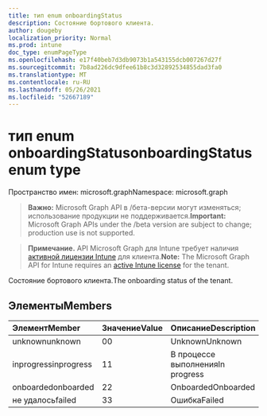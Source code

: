 ```yaml
---
title: тип enum onboardingStatus
description: Состояние бортового клиента.
author: dougeby
localization_priority: Normal
ms.prod: intune
doc_type: enumPageType
ms.openlocfilehash: e17f40beb7d3db9073b1a543155dcb007267d27f
ms.sourcegitcommit: 7b8ad226dc9dfee61b8c3d32892534855dad3fa0
ms.translationtype: MT
ms.contentlocale: ru-RU
ms.lasthandoff: 05/26/2021
ms.locfileid: "52667189"
---
```

# <a name="onboardingstatus-enum-type"></a><span data-ttu-id="251c6-103">тип enum onboardingStatus</span><span class="sxs-lookup"><span data-stu-id="251c6-103">onboardingStatus enum type</span></span>

<span data-ttu-id="251c6-104">Пространство имен: microsoft.graph</span><span class="sxs-lookup"><span data-stu-id="251c6-104">Namespace: microsoft.graph</span></span>

> <span data-ttu-id="251c6-105">**Важно:** Microsoft Graph API в /бета-версии могут изменяться; использование продукции не поддерживается.</span><span class="sxs-lookup"><span data-stu-id="251c6-105">**Important:** Microsoft Graph APIs under the /beta version are subject to change; production use is not supported.</span></span>

> <span data-ttu-id="251c6-106">**Примечание.** API Microsoft Graph для Intune требует наличия [активной лицензии Intune](https://go.microsoft.com/fwlink/?linkid=839381) для клиента.</span><span class="sxs-lookup"><span data-stu-id="251c6-106">**Note:** The Microsoft Graph API for Intune requires an [active Intune license](https://go.microsoft.com/fwlink/?linkid=839381) for the tenant.</span></span>

<span data-ttu-id="251c6-107">Состояние бортового клиента.</span><span class="sxs-lookup"><span data-stu-id="251c6-107">The onboarding status of the tenant.</span></span>

## <a name="members"></a><span data-ttu-id="251c6-108">Элементы</span><span class="sxs-lookup"><span data-stu-id="251c6-108">Members</span></span>
|<span data-ttu-id="251c6-109">Элемент</span><span class="sxs-lookup"><span data-stu-id="251c6-109">Member</span></span>|<span data-ttu-id="251c6-110">Значение</span><span class="sxs-lookup"><span data-stu-id="251c6-110">Value</span></span>|<span data-ttu-id="251c6-111">Описание</span><span class="sxs-lookup"><span data-stu-id="251c6-111">Description</span></span>|
|:---|:---|:---|
|<span data-ttu-id="251c6-112">unknown</span><span class="sxs-lookup"><span data-stu-id="251c6-112">unknown</span></span>|<span data-ttu-id="251c6-113">0</span><span class="sxs-lookup"><span data-stu-id="251c6-113">0</span></span>|<span data-ttu-id="251c6-114">Unknown</span><span class="sxs-lookup"><span data-stu-id="251c6-114">Unknown</span></span>|
|<span data-ttu-id="251c6-115">inprogress</span><span class="sxs-lookup"><span data-stu-id="251c6-115">inprogress</span></span>|<span data-ttu-id="251c6-116">1</span><span class="sxs-lookup"><span data-stu-id="251c6-116">1</span></span>|<span data-ttu-id="251c6-117">В процессе выполнения</span><span class="sxs-lookup"><span data-stu-id="251c6-117">In progress</span></span>|
|<span data-ttu-id="251c6-118">onboarded</span><span class="sxs-lookup"><span data-stu-id="251c6-118">onboarded</span></span>|<span data-ttu-id="251c6-119">2</span><span class="sxs-lookup"><span data-stu-id="251c6-119">2</span></span>|<span data-ttu-id="251c6-120">Onboarded</span><span class="sxs-lookup"><span data-stu-id="251c6-120">Onboarded</span></span>|
|<span data-ttu-id="251c6-121">не удалось</span><span class="sxs-lookup"><span data-stu-id="251c6-121">failed</span></span>|<span data-ttu-id="251c6-122">3</span><span class="sxs-lookup"><span data-stu-id="251c6-122">3</span></span>|<span data-ttu-id="251c6-123">Ошибка</span><span class="sxs-lookup"><span data-stu-id="251c6-123">Failed</span></span>|




